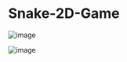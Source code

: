 # Snake-2D-Game

![image](https://github.com/user-attachments/assets/5976f3d5-7299-40f6-81cd-93edb48ac723)

![image](https://github.com/user-attachments/assets/74a72c75-e2e4-4265-a67b-15d40010ffcd)


